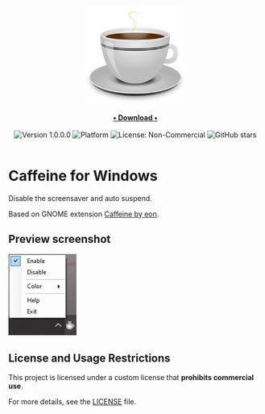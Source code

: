 <div align="center">
    <br>
    <img src="./img/logo.png" alt="name" width=200>
    <br>
    <br>
    <a href="./releases/download/release/Caffeine.for.Windows.zip" target="_blank">
        <b>• Download •</b>
    </a>
    <br>
    <br>
    <img src="https://img.shields.io/badge/version-1.0.0.0-blue" alt="Version 1.0.0.0" >
    <img src="https://img.shields.io/badge/platform-Windows-brightgreen" alt="Platform">
    <img src="https://img.shields.io/badge/License-NonCommercial-red" alt="License: Non-Commercial">
    <img src="https://img.shields.io/github/stars/TheRake66/name" alt="GitHub stars">
    <br>
    <br>
</div>

# Caffeine for Windows

 Disable the screensaver and auto suspend.

 Based on GNOME extension [Caffeine by eon](https://extensions.gnome.org/extension/517/caffeine).

## Preview screenshot

 ![Preview](./img/example.png)

## License and Usage Restrictions

 This project is licensed under a custom license that **prohibits commercial use**.

 For more details, see the [LICENSE](./LICENSE) file.